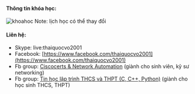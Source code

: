 #### Thông tin khóa học:
![khoahoc](https://scontent.fsgn2-6.fna.fbcdn.net/v/t1.0-9/119239165_1052232858568430_6147607854732177971_o.jpg?_nc_cat=100&_nc_sid=ca434c&_nc_ohc=vs_4ZKzERTsAX_ULrJJ&_nc_ht=scontent.fsgn2-6.fna&oh=91f3c99d4b95a0136a71d7a24f1c090b&oe=5F81797A)
Note: lịch học có thể thay đổi

#### Liên hệ:
* Skype: live:thaiquocvo2001
* Facebook: [https://www.facebook.com/thaiquocvo2001](https://www.facebook.com/thaiquocvo2001)
* Fb group: [Ciscocerts & Network Automation](https://www.facebook.com/groups/networkautomation2001/) (giành cho sinh viên, kỹ sư networking) 
* Fb group: [Tin học lập trình THCS và THPT (C, C++, Python)](https://www.facebook.com/groups/2327984310681255/) (giành cho học sinh THCS, THPT)
